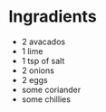 # Ingradients

* 2 avacados
* 1 lime
* 1 tsp of salt
* 2 onions
* 2 eggs
* some coriander
* some chillies
